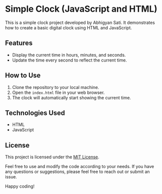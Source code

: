 # Simple Clock (JavaScript and HTML)

This is a simple clock project developed by Abhigyan Sati. It demonstrates how to create a basic digital clock using HTML and JavaScript.

## Features

- Display the current time in hours, minutes, and seconds.
- Update the time every second to reflect the current time.

## How to Use

1. Clone the repository to your local machine.
2. Open the `index.html` file in your web browser.
3. The clock will automatically start showing the current time.

## Technologies Used

- HTML
- JavaScript

## License

This project is licensed under the [MIT License](LICENSE).

Feel free to use and modify the code according to your needs. If you have any questions or suggestions, please feel free to reach out or submit an issue.

Happy coding!

